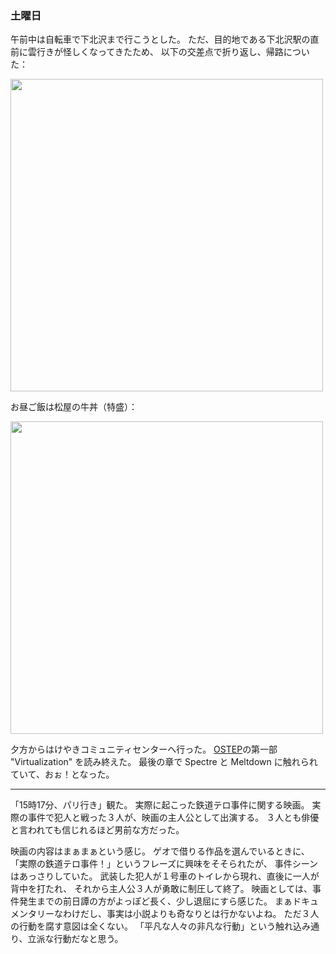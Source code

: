 ### 土曜日

午前中は自転車で下北沢まで行こうとした。
ただ、目的地である下北沢駅の直前に雲行きが怪しくなってきたため、
以下の交差点で折り返し、帰路についた：

<img src="https://i.imgur.com/qYMfGlL.jpg" width="500">

お昼ご飯は松屋の牛丼（特盛）：

<img src="https://i.imgur.com/kphrgNU.jpg" width="500">

夕方からはけやきコミュニティセンターへ行った。
[OSTEP](https://pages.cs.wisc.edu/~remzi/OSTEP/)の第一部 "Virtualization" を読み終えた。
最後の章で Spectre と Meltdown に触れられていて、おぉ！となった。

---

「15時17分、パリ行き」観た。
実際に起こった鉄道テロ事件に関する映画。
実際の事件で犯人と戦った３人が、映画の主人公として出演する。
３人とも俳優と言われても信じれるほど男前な方だった。

映画の内容はまぁまぁという感じ。
ゲオで借りる作品を選んでいるときに、
「実際の鉄道テロ事件！」というフレーズに興味をそそられたが、
事件シーンはあっさりしていた。
武装した犯人が１号車のトイレから現れ、直後に一人が背中を打たれ、
それから主人公３人が勇敢に制圧して終了。
映画としては、事件発生までの前日譚の方がよっぽど長く、少し退屈にすら感じた。
まぁドキュメンタリーなわけだし、事実は小説よりも奇なりとは行かないよね。
ただ３人の行動を腐す意図は全くない。
「平凡な人々の非凡な行動」という触れ込み通り、立派な行動だなと思う。